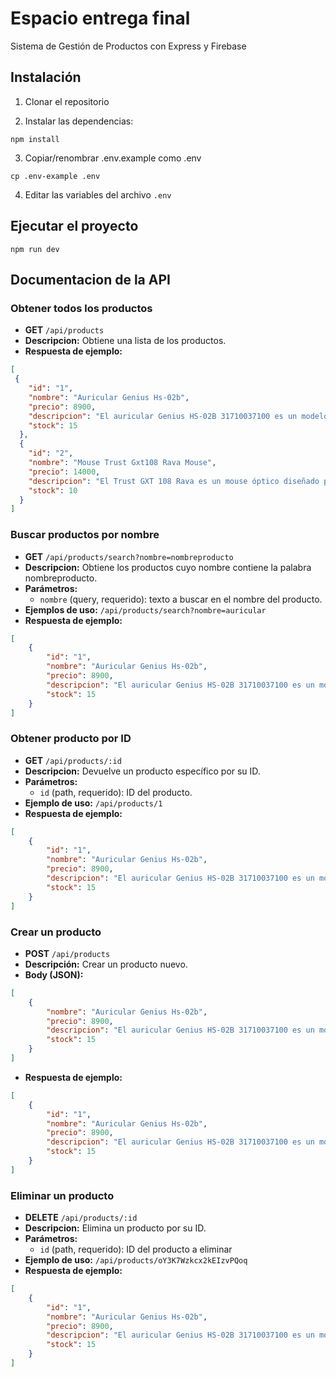 #  Espacio entrega final

Sistema de Gestión de Productos con Express y Firebase

## Instalación

1. Clonar el repositorio

2. Instalar las dependencias:

```shell
npm install
```

3. Copiar/renombrar .env.example como .env 

```shell
cp .env-example .env
```

4. Editar las variables del archivo `.env`


## Ejecutar el proyecto

```shell
npm run dev
```

## Documentacion de la API

### Obtener todos los productos

- **GET** `/api/products`
- **Descripcion:** Obtiene una lista de los productos.
- **Respuesta de ejemplo:**

```json
[
 {
    "id": "1",
    "nombre": "Auricular Genius Hs-02b",
    "precio": 8900,
    "descripcion": "El auricular Genius HS-02B 31710037100 es un modelo básico de auriculares con cable diseñado para ser utilizado en computadoras, laptops, tablets y otros dispositivos con conector de audio de 3.5mm.",
    "stock": 15
  },
  {
    "id": "2",
    "nombre": "Mouse Trust Gxt108 Rava Mouse",
    "precio": 14000,
    "descripcion": "El Trust GXT 108 Rava es un mouse óptico diseñado para gamers que buscan precisión y comodidad durante largas sesiones de juego.",
    "stock": 10
  }
]
```

### Buscar productos por nombre

- **GET** `/api/products/search?nombre=nombreproducto`
- **Descripcion:** Obtiene los productos cuyo nombre contiene la palabra nombreproducto.
- **Parámetros:**
    - `nombre` (query, requerido): texto a buscar en el nombre del producto.
- **Ejemplos de uso:** `/api/products/search?nombre=auricular`
- **Respuesta de ejemplo:**

```json
[
    {
        "id": "1",
        "nombre": "Auricular Genius Hs-02b",
        "precio": 8900,
        "descripcion": "El auricular Genius HS-02B 31710037100 es un modelo básico de auriculares con cable diseñado para ser utilizado en computadoras, laptops, tablets y otros dispositivos con conector de audio de 3.5mm.",
        "stock": 15
    }
]
```

### Obtener producto por ID

- **GET** `/api/products/:id`
- **Descripcion:** Devuelve un producto específico por su ID.
- **Parámetros:** 
    - `id` (path, requerido): ID del producto.
- **Ejemplo de uso:** `/api/products/1`
- **Respuesta de ejemplo:**

```json
[
    {
        "id": "1",
        "nombre": "Auricular Genius Hs-02b",
        "precio": 8900,
        "descripcion": "El auricular Genius HS-02B 31710037100 es un modelo básico de auriculares con cable diseñado para ser utilizado en computadoras, laptops, tablets y otros dispositivos con conector de audio de 3.5mm.",
        "stock": 15
    }
]
```

### Crear un producto

- **POST** `/api/products`
- **Descripción:** Crear un producto nuevo.
- **Body (JSON):**

```json
[
    {
        "nombre": "Auricular Genius Hs-02b",
        "precio": 8900,
        "descripcion": "El auricular Genius HS-02B 31710037100 es un modelo básico de auriculares con cable diseñado para ser utilizado en computadoras, laptops, tablets y otros dispositivos con conector de audio de 3.5mm.",
        "stock": 15
    }
]
```

- **Respuesta de ejemplo:**

```json
[
    {
        "id": "1",
        "nombre": "Auricular Genius Hs-02b",
        "precio": 8900,
        "descripcion": "El auricular Genius HS-02B 31710037100 es un modelo básico de auriculares con cable diseñado para ser utilizado en computadoras, laptops, tablets y otros dispositivos con conector de audio de 3.5mm.",
        "stock": 15
    }
]
```

### Eliminar un producto

- **DELETE** `/api/products/:id`
- **Descripcion:** Elimina un producto por su ID.
- **Parámetros:**
    - `id` (path, requerido): ID del producto a eliminar
- **Ejemplo de uso:** `/api/products/oY3K7Wzkcx2kEIzvPQoq`
- **Respuesta de ejemplo:**

```json
[
    {
        "id": "1",
        "nombre": "Auricular Genius Hs-02b",
        "precio": 8900,
        "descripcion": "El auricular Genius HS-02B 31710037100 es un modelo básico de auriculares con cable diseñado para ser utilizado en computadoras, laptops, tablets y otros dispositivos con conector de audio de 3.5mm.",
        "stock": 15
    }
]
```
